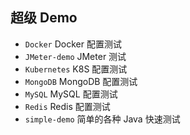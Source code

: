 ## 超级 Demo
- `Docker` Docker 配置测试
- `JMeter-demo` JMeter 测试
- `Kubernetes` K8S 配置测试
- `MongoDB` MongoDB 配置测试
- `MySQL` MySQL 配置测试
- `Redis` Redis 配置测试
- `simple-demo` 简单的各种 Java 快速测试